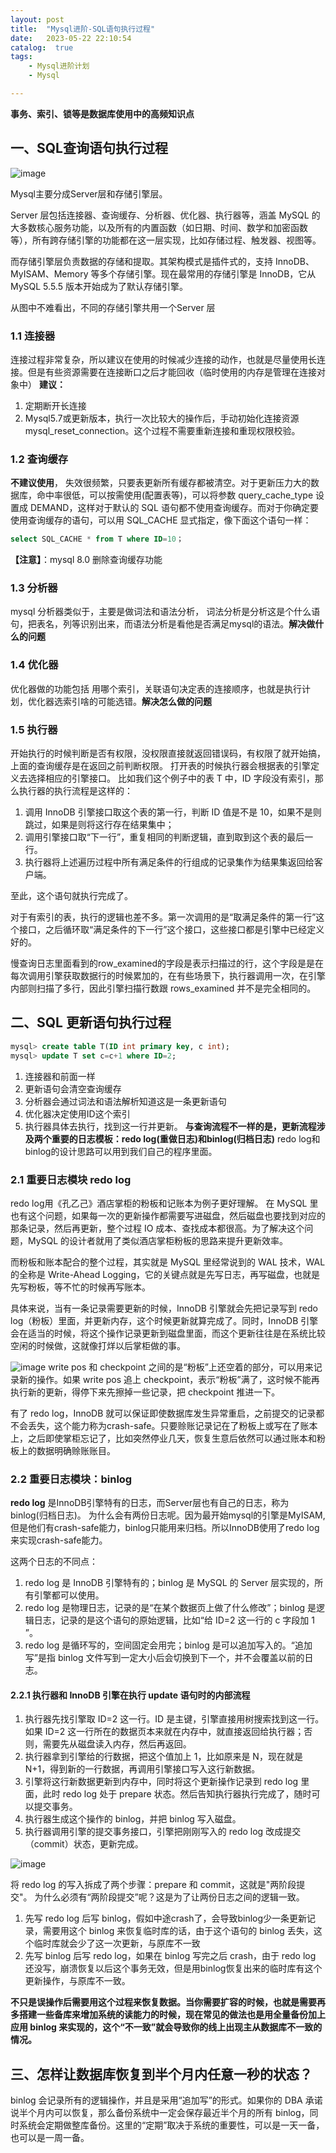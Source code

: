 ```yaml
---
layout: post
title:  "Mysql进阶-SQL语句执行过程"
date:   2023-05-22 22:10:54
catalog:  true
tags:
    - Mysql进阶计划
    - Mysql

---
```


**事务、索引、锁等是数据库使用中的高频知识点**
## 一、SQL查询语句执行过程

![image](../../images/2023/mysql_select_piple.png)

Mysql主要分成Server层和存储引擎层。

Server 层包括连接器、查询缓存、分析器、优化器、执行器等，涵盖 MySQL 的大多数核心服务功能，以及所有的内置函数（如日期、时间、数学和加密函数等），所有跨存储引擎的功能都在这一层实现，比如存储过程、触发器、视图等。

而存储引擎层负责数据的存储和提取。其架构模式是插件式的，支持 InnoDB、MyISAM、Memory 等多个存储引擎。现在最常用的存储引擎是 InnoDB，它从 MySQL 5.5.5 版本开始成为了默认存储引擎。

从图中不难看出，不同的存储引擎共用一个Server 层

### 1.1 连接器
 连接过程非常复杂，所以建议在使用的时候减少连接的动作，也就是尽量使用长连接。但是有些资源需要在连接断口之后才能回收（临时使用的内存是管理在连接对象中）
**建议：**
1. 定期断开长连接
2. Mysql5.7或更新版本，执行一次比较大的操作后，手动初始化连接资源 mysql_reset_connection。这个过程不需要重新连接和重现权限校验。

### 1.2 查询缓存
**不建议使用**， 失效很频繁，只要表更新所有缓存都被清空。对于更新压力大的数据库，命中率很低，可以按需使用(配置表等)，可以将参数 query_cache_type 设置成 DEMAND，这样对于默认的 SQL 语句都不使用查询缓存。而对于你确定要使用查询缓存的语句，可以用 SQL_CACHE 显式指定，像下面这个语句一样：

```sql
select SQL_CACHE * from T where ID=10；
```
**【注意】**：mysql 8.0 删除查询缓存功能

### 1.3 分析器
 mysql 分析器类似于，主要是做词法和语法分析， 词法分析是分析这是个什么语句，把表名，列等识别出来，而语法分析是看他是否满足mysql的语法。**解决做什么的问题**
### 1.4 优化器
优化器做的功能包括  用哪个索引，关联语句决定表的连接顺序，也就是执行计划，优化器选索引啥的可能选错。**解决怎么做的问题**
### 1.5 执行器
开始执行的时候判断是否有权限，没权限直接就返回错误码，有权限了就开始搞， 上面的查询缓存是在返回之前判断权限。
打开表的时候执行器会根据表的引擎定义去选择相应的引擎接口。
比如我们这个例子中的表 T 中，ID 字段没有索引，那么执行器的执行流程是这样的：
1. 调用 InnoDB 引擎接口取这个表的第一行，判断 ID 值是不是 10，如果不是则跳过，如果是则将这行存在结果集中；
2. 调用引擎接口取“下一行”，重复相同的判断逻辑，直到取到这个表的最后一行。
3. 执行器将上述遍历过程中所有满足条件的行组成的记录集作为结果集返回给客户端。

至此，这个语句就执行完成了。

对于有索引的表，执行的逻辑也差不多。第一次调用的是“取满足条件的第一行”这个接口，之后循环取“满足条件的下一行”这个接口，这些接口都是引擎中已经定义好的。

慢查询日志里面看到的row_examined的字段是表示扫描过的行，这个字段是是在每次调用引擎获取数据行的时候累加的，在有些场景下，执行器调用一次，在引擎内部则扫描了多行，因此引擎扫描行数跟 rows_examined 并不是完全相同的。

## 二、SQL 更新语句执行过程
```sql
mysql> create table T(ID int primary key, c int);
mysql> update T set c=c+1 where ID=2;
```
1. 连接器和前面一样
2. 更新语句会清空查询缓存
3. 分析器会通过词法和语法解析知道这是一条更新语句
4. 优化器决定使用ID这个索引
5. 执行器具体去执行，找到这一行并更新。
**与查询流程不一样的是，更新流程涉及两个重要的日志模板：redo log(重做日志)和binlog(归档日志)**
redo log和 binlog的设计思路可以用到我们自己的程序里面。

### 2.1 重要日志模块 redo log
redo log用《孔乙己》酒店掌柜的粉板和记账本为例子更好理解。
在 MySQL 里也有这个问题，如果每一次的更新操作都需要写进磁盘，然后磁盘也要找到对应的那条记录，然后再更新，整个过程 IO 成本、查找成本都很高。为了解决这个问题，MySQL 的设计者就用了类似酒店掌柜粉板的思路来提升更新效率。

而粉板和账本配合的整个过程，其实就是 MySQL 里经常说到的 WAL 技术，WAL 的全称是 Write-Ahead Logging，它的关键点就是先写日志，再写磁盘，也就是先写粉板，等不忙的时候再写账本。

具体来说，当有一条记录需要更新的时候，InnoDB 引擎就会先把记录写到 redo log（粉板）里面，并更新内存，这个时候更新就算完成了。同时，InnoDB 引擎会在适当的时候，将这个操作记录更新到磁盘里面，而这个更新往往是在系统比较空闲的时候做，这就像打烊以后掌柜做的事。

![image](../../images/2023/mysql_update_redo_piple.png)
write pos 和 checkpoint 之间的是“粉板”上还空着的部分，可以用来记录新的操作。如果 write pos 追上 checkpoint，表示“粉板”满了，这时候不能再执行新的更新，得停下来先擦掉一些记录，把 checkpoint 推进一下。

有了 redo log，InnoDB 就可以保证即使数据库发生异常重启，之前提交的记录都不会丢失，这个能力称为crash-safe。只要赊账记录记在了粉板上或写在了账本上，之后即使掌柜忘记了，比如突然停业几天，恢复生意后依然可以通过账本和粉板上的数据明确赊账账目。

### 2.2 重要日志模块：binlog

**redo log** 是InnoDB引擎特有的日志，而Server层也有自己的日志，称为binlog(归档日志)。
为什么会有两份日志呢。因为最开始mysql的引擎是MyISAM,但是他们有crash-safe能力，binlog只能用来归档。所以InnoDB使用了redo log来实现crash-safe能力。

这两个日志的不同点：
1. redo log 是 InnoDB 引擎特有的；binlog 是 MySQL 的 Server 层实现的，所有引擎都可以使用。
2. redo log 是物理日志，记录的是“在某个数据页上做了什么修改”；binlog 是逻辑日志，记录的是这个语句的原始逻辑，比如“给 ID=2 这一行的 c 字段加 1 ”。
3. redo log 是循环写的，空间固定会用完；binlog 是可以追加写入的。“追加写”是指 binlog 文件写到一定大小后会切换到下一个，并不会覆盖以前的日志。

#### 2.2.1 执行器和 InnoDB 引擎在执行 update 语句时的内部流程
1. 执行器先找引擎取 ID=2 这一行。ID 是主键，引擎直接用树搜索找到这一行。如果 ID=2 这一行所在的数据页本来就在内存中，就直接返回给执行器；否则，需要先从磁盘读入内存，然后再返回。
2. 执行器拿到引擎给的行数据，把这个值加上 1，比如原来是 N，现在就是 N+1，得到新的一行数据，再调用引擎接口写入这行新数据。
3. 引擎将这行新数据更新到内存中，同时将这个更新操作记录到 redo log 里面，此时 redo log 处于 prepare 状态。然后告知执行器执行完成了，随时可以提交事务。
4. 执行器生成这个操作的 binlog，并把 binlog 写入磁盘。
5. 执行器调用引擎的提交事务接口，引擎把刚刚写入的 redo log 改成提交（commit）状态，更新完成。

![image](../../images/2023/mysql_update_piple.png)


将 redo log 的写入拆成了两个步骤：prepare 和 commit，这就是"两阶段提交"。
为什么必须有“两阶段提交”呢？这是为了让两份日志之间的逻辑一致。

1. 先写 redo log 后写 binlog，假如中途crash了，会导致binlog少一条更新记录，需要用这个 binlog 来恢复临时库的话，由于这个语句的 binlog 丢失，这个临时库就会少了这一次更新，与原库不一致
2. 先写 binlog 后写 redo log，如果在 binlog 写完之后 crash，由于 redo log 还没写，崩溃恢复以后这个事务无效，但是用binlog恢复出来的临时库有这个更新操作，与原库不一致。

**不只是误操作后需要用这个过程来恢复数据。当你需要扩容的时候，也就是需要再多搭建一些备库来增加系统的读能力的时候，现在常见的做法也是用全量备份加上应用 binlog 来实现的，这个“不一致”就会导致你的线上出现主从数据库不一致的情况。**



## 三、怎样让数据库恢复到半个月内任意一秒的状态？
binlog 会记录所有的逻辑操作，并且是采用“追加写”的形式。如果你的 DBA 承诺说半个月内可以恢复，那么备份系统中一定会保存最近半个月的所有 binlog，同时系统会定期做整库备份。这里的“定期”取决于系统的重要性，可以是一天一备，也可以是一周一备。